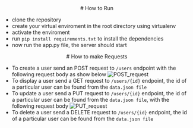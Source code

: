<div align="center"> # How to Run </div>

- clone the repository
- create your virtual enviroment in the root directory using virtualenv
- activate the enviroment
- run `pip install requirements.txt` to install the dependencies
- now run the app.py file, the server should start

<div align="center"> # How to make Requests </div>

- To create a user send an POST request to `/users` endpoint with the following request body as show below
![POST_request]("./POST_request.PNG")
- To display a user send a GET request to  `/users/{id}` endpoint, the id of a particular user can be found from the `data.json file`
- To update a user send a PUT request to `/users/{id}` endpoint, the id of a particular user can be found from the `data.json file`, with the following request body
![PUT_request]("./PUT_request.PNG")
- To delete a user send a DELETE request to `/users/{id}` endpoint, the id of a particular user can be found from the `data.json file`